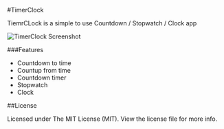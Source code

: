 #TimerClock

TiemrCLock is a simple to use Countdown / Stopwatch / Clock app

![TimerClock Screenshot](http://i.imgur.com/TX9XiHg.png)

###Features

* Countdown to time
* Countup from time
* Countdown timer
* Stopwatch
* Clock

##License

Licensed under The MIT License (MIT). View the license file for more info.